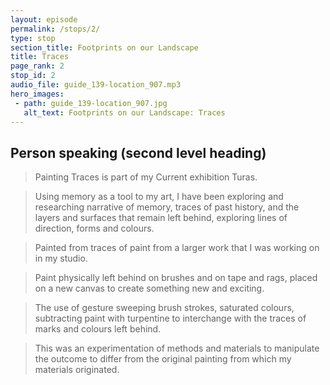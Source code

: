 ```yaml
---
layout: episode
permalink: /stops/2/
type: stop
section_title: Footprints on our Landscape
title: Traces
page_rank: 2
stop_id: 2
audio_file: guide_139-location_907.mp3
hero_images:
 - path: guide_139-location_907.jpg
   alt_text: Footprints on our Landscape: Traces
---
```


## Person speaking (second level heading)

> Painting Traces is part of my Current exhibition Turas.

> Using memory as a tool to my art, I have been exploring and researching
narrative of memory, traces of past history, and the layers and surfaces
that remain left behind, exploring lines of direction, forms and colours.

> Painted from traces of paint from a larger work that I was working on in my
studio.

> Paint physically left behind on brushes and on tape and rags, placed on a
new canvas to create something new and exciting.

> The use of gesture sweeping brush strokes, saturated colours, subtracting
paint with turpentine to interchange with the traces of marks and colours
left behind.

> This was an experimentation of methods and materials to manipulate the
outcome to differ from the original painting from which my materials
originated.
